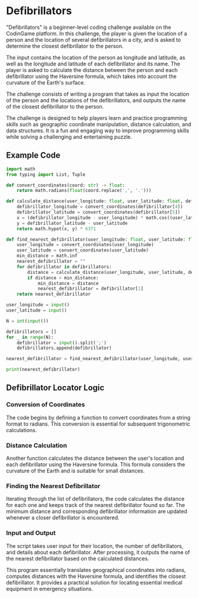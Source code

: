 # Defibrillators

"Defibrillators" is a beginner-level coding challenge available on the CodinGame platform. In this challenge, the player is given the location of a person and the location of several defibrillators in a city, and is asked to determine the closest defibrillator to the person.

The input contains the location of the person as longitude and latitude, as well as the longitude and latitude of each defibrillator and its name. The player is asked to calculate the distance between the person and each defibrillator using the Haversine formula, which takes into account the curvature of the Earth's surface.

The challenge consists of writing a program that takes as input the location of the person and the locations of the defibrillators, and outputs the name of the closest defibrillator to the person.

The challenge is designed to help players learn and practice programming skills such as geographic coordinate manipulation, distance calculation, and data structures. It is a fun and engaging way to improve programming skills while solving a challenging and entertaining puzzle.

## Example Code

```python
import math
from typing import List, Tuple

def convert_coordinates(coord: str) -> float:
    return math.radians(float(coord.replace(',', '.')))

def calculate_distance(user_longitude: float, user_latitude: float, defibrillator: List[str]) -> float:
    defibrillator_longitude = convert_coordinates(defibrillator[4])
    defibrillator_latitude = convert_coordinates(defibrillator[5])
    x = (defibrillator_longitude - user_longitude) * math.cos((user_latitude + defibrillator_latitude) / 2)
    y = defibrillator_latitude - user_latitude
    return math.hypot(x, y) * 6371

def find_nearest_defibrillator(user_longitude: float, user_latitude: float, defibrillators: List[List[str]]) -> str:
    user_longitude = convert_coordinates(user_longitude)
    user_latitude = convert_coordinates(user_latitude)
    min_distance = math.inf
    nearest_defibrillator = ""
    for defibrillator in defibrillators:
        distance = calculate_distance(user_longitude, user_latitude, defibrillator)
        if distance < min_distance:
            min_distance = distance
            nearest_defibrillator = defibrillator[1]
    return nearest_defibrillator

user_longitude = input()
user_latitude = input()

N = int(input())

defibrillators = []
for _ in range(N):
    defibrillator = input().split(';')
    defibrillators.append(defibrillator)

nearest_defibrillator = find_nearest_defibrillator(user_longitude, user_latitude, defibrillators)

print(nearest_defibrillator)

```

## Defibrillator Locator Logic

### Conversion of Coordinates
The code begins by defining a function to convert coordinates from a string format to radians. This conversion is essential for subsequent trigonometric calculations.

### Distance Calculation
Another function calculates the distance between the user's location and each defibrillator using the Haversine formula. This formula considers the curvature of the Earth and is suitable for small distances.

### Finding the Nearest Defibrillator
Iterating through the list of defibrillators, the code calculates the distance for each one and keeps track of the nearest defibrillator found so far. The minimum distance and corresponding defibrillator information are updated whenever a closer defibrillator is encountered.

### Input and Output
The script takes user input for their location, the number of defibrillators, and details about each defibrillator. After processing, it outputs the name of the nearest defibrillator based on the calculated distances.

This program essentially translates geographical coordinates into radians, computes distances with the Haversine formula, and identifies the closest defibrillator. It provides a practical solution for locating essential medical equipment in emergency situations.
